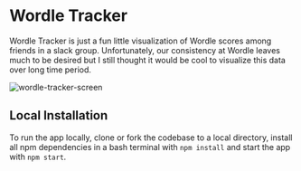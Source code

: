 <h1>Wordle Tracker</h1>

Wordle Tracker is just a fun little visualization of Wordle scores among friends in a slack group. Unfortunately, our consistency at Wordle leaves much to be desired but I still thought it would be cool to visualize this data over long time period.

![wordle-tracker-screen](https://user-images.githubusercontent.com/13951154/221756695-6da88ae4-8edf-4979-b7a1-03e8924e2190.png)

<h2>Local Installation</h2>
To run the app locally, clone or fork the codebase to a local directory, install all npm dependencies in a bash terminal with <code>npm install</code> and start the app with <code>npm start</code>.
